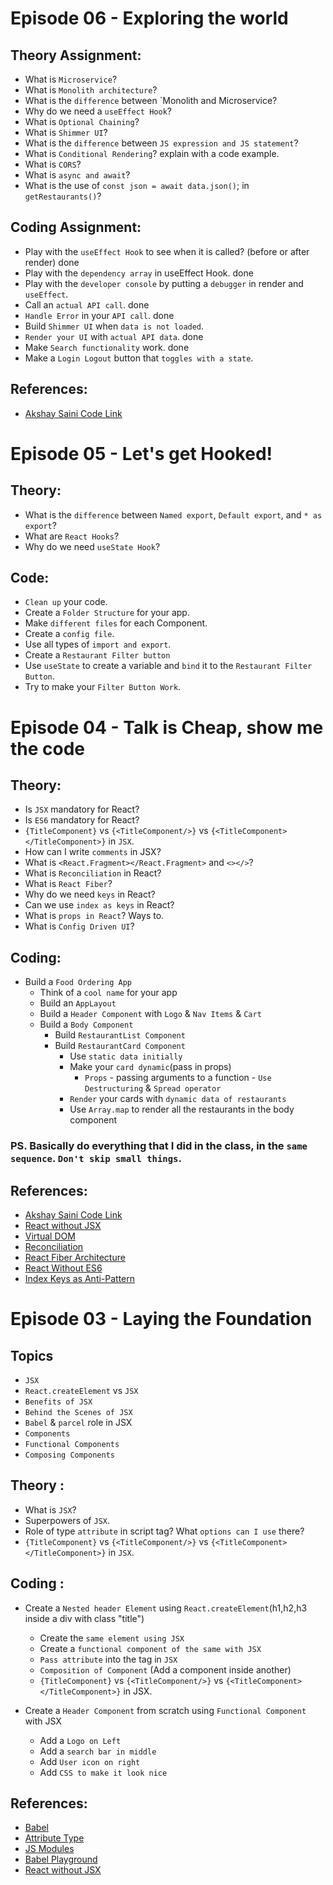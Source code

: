 
# Episode 06 - Exploring the world

## Theory Assignment:

- What is `Microservice`?
- What is `Monolith architecture`?
- What is the `difference` between `Monolith and Microservice?
- Why do we need a `useEffect Hook`?
- What is `Optional Chaining`?
- What is `Shimmer UI`?
- What is the `difference` between `JS expression and JS statement`?
- What is `Conditional Rendering`? explain with a code example.
- What is `CORS`?
- What is `async and await`?
- What is the use of `const json = await data.json()`; in `getRestaurants()`?

## Coding Assignment:

- Play with the `useEffect Hook` to see when it is called? (before or after render)  done
- Play with the `dependency array` in useEffect Hook. done
- Play with the `developer console` by putting a `debugger` in render and `useEffect`.
- Call an `actual API call`. done
- `Handle Error` in your `API call`. done
- Build `Shimmer UI` when `data is not loaded`.
- `Render your UI` with `actual API data`. done
- Make `Search functionality` work.   done
- Make a `Login Logout` button that `toggles with a state`.

## References:

- [Akshay Saini Code Link](https://bitbucket.org/namastedev/namaste-react-live/src/master/)

# Episode 05 - Let's get Hooked!

## Theory:

- What is the `difference` between `Named export`, `Default export`, and `* as export`?
- What are `React Hooks`?
- Why do we need `useState Hook`?

## Code:

- `Clean up` your code.
- Create a `Folder Structure` for your app.
- Make `different files` for each Component.
- Create a `config file`.
- Use all types of `import and export`.
- Create a `Restaurant Filter button`
- Use `useState` to create a variable and `bind` it to the `Restaurant Filter Button`.
- Try to make your `Filter Button Work`.

# Episode 04 - Talk is Cheap, show me the code

## Theory:

- Is `JSX` mandatory for React?
- Is `ES6` mandatory for React?
- `{TitleComponent}` vs `{<TitleComponent/>}` vs `{<TitleComponent></TitleComponent>}` in `JSX`.
- How can I write `comments` in JSX?
- What is `<React.Fragment></React.Fragment>` and `<></>`?
- What is `Reconciliation` in React?
- What is `React Fiber`?
- Why do we need `keys` in React?
- Can we use `index as keys` in React?
- What is `props in React`? Ways to.
- What is `Config Driven UI`?

## Coding:

- Build a `Food Ordering App`
  - Think of a `cool name` for your app
  - Build an `AppLayout`
  - Build a `Header Component` with `Logo` & `Nav Items` & `Cart`
  - Build a `Body Component`
    - Build `RestaurantList Component`
    - Build `RestaurantCard Component`
      - Use `static data initially`
      - Make your `card dynamic`(pass in props)
        - `Props` - passing arguments to a function - `Use Destructuring` & `Spread operator`
      - `Render` your cards with `dynamic data of restaurants`
      - Use `Array.map` to render all the restaurants in the body component

### PS. Basically do everything that I did in the class, in the `same sequence`. `Don't skip small things`.

## References:

- [Akshay Saini Code Link](https://bitbucket.org/namastedev/namaste-react-live/src/master/)
- [React without JSX](https://reactjs.org/docs/react-without-jsx.html)
- [Virtual DOM](https://reactjs.org/docs/faq-internals.html)
- [Reconciliation](https://reactjs.org/docs/reconciliation.html)
- [React Fiber Architecture](https://github.com/acdlite/react-fiber-architecture)
- [React Without ES6](https://reactjs.org/docs/react-without-es6.html)
- [Index Keys as Anti-Pattern](https://robinpokorny.com/blog/index-as-a-key-is-an-anti-pattern/)

# Episode 03 - Laying the Foundation

## Topics

- `JSX`
- `React.createElement` vs `JSX`
- `Benefits of JSX`
- `Behind the Scenes of JSX`
- `Babel` & `parcel` role in JSX
- `Components`
- `Functional Components`
- `Composing Components`

## Theory :

- What is `JSX`?
- Superpowers of `JSX`.
- Role of type `attribute` in script tag? What `options can I use` there?
- `{TitleComponent}` vs `{<TitleComponent/>}` vs `{<TitleComponent></TitleComponent>}` in `JSX`.

## Coding :

- Create a `Nested header Element` using `React.createElement`(h1,h2,h3 inside a div with class "title")

  - Create the `same element using JSX`
  - Create a `functional component of the same with JSX`
  - `Pass attribute` into the tag in `JSX`
  - `Composition of Component` (Add a component inside another)
  - `{TitleComponent}` vs `{<TitleComponent/>}` vs `{<TitleComponent></TitleComponent>}` in JSX.

- Create a `Header Component` from scratch using `Functional Component` with JSX
  - Add a `Logo on Left`
  - Add a `search bar in middle`
  - Add `User icon on right`
  - Add `CSS to make it look nice`

## References:

- [Babel](https://babeljs.io/)
- [Attribute Type](https://developer.mozilla.org/en-US/docs/Web/HTML/Element/script#attr-type)
- [JS Modules](https://developer.mozilla.org/en-US/docs/Web/JavaScript/Guide/Modules)
- [Babel Playground](https://babeljs.io/repl#)
- [React without JSX](https://reactjs.org/docs/react-without-jsx.html)


